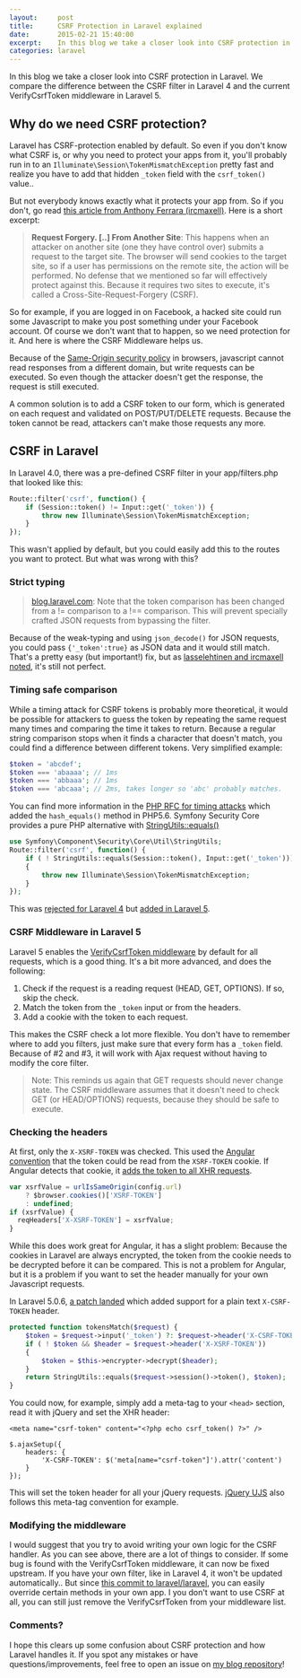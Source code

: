 ```yaml
---
layout:     post
title:      CSRF Protection in Laravel explained
date:       2015-02-21 15:40:00
excerpt:    In this blog we take a closer look into CSRF protection in Laravel. We compare the difference between the CSRF filter in Laravel 4 and the current VerifyCsrfToken middleware in Laravel 5.
categories: laravel
---
```


In this blog we take a closer look into CSRF protection in Laravel. We compare the difference between the CSRF filter in Laravel 4 and the current VerifyCsrfToken middleware in Laravel 5.

## Why do we need CSRF protection?

Laravel has CSRF-protection enabled by default. So even if you don't know what CSRF is, or why you need to protect your apps from it, you'll probably run in to an `Illuminate\Session\TokenMismatchException` pretty fast and realize you have to add that hidden `_token` field with the `csrf_token()` value..

But not everybody knows exactly what it protects your app from. So if you don't, go read [this article from Anthony Ferrara  (ircmaxell)](http://blog.ircmaxell.com/2013/02/preventing-csrf-attacks.html). Here is a short excerpt:

> __Request Forgery. [..] From Another Site__: This happens when an attacker on another site (one they have control over) submits a request to the target site. The browser will send cookies to the target site, so if a user has permissions on the remote site, the action will be performed. No defense that we mentioned so far will effectively protect against this. Because it requires two sites to execute, it's called a Cross-Site-Request-Forgery (CSRF).

So for example, if you are logged in on Facebook, a hacked site could run some Javascript to make you post something under your Facebook account. Of course we don't want that to happen, so we need protection for it. And here is where the CSRF Middleware helps us.

Because of the [Same-Origin security policy](https://developer.mozilla.org/en-US/docs/Web/Security/Same-origin_policy#Cross-origin_network_access) in browsers, javascript cannot read responses from a different domain, but write requests can be executed. So even though the attacker doesn't get the response, the request is still executed.

A common solution is to add a CSRF token to our form, which is generated on each request and validated on POST/PUT/DELETE requests. Because the token cannot be read, attackers can't make those requests any more.

## CSRF in Laravel

In Laravel 4.0, there was a pre-defined CSRF filter in your app/filters.php that looked like this:

```php
Route::filter('csrf', function() {
	if (Session::token() != Input::get('_token')) {
		throw new Illuminate\Session\TokenMismatchException;
	}
});
```

This wasn't applied by default, but you could easily add this to the routes you want to protect. But what was wrong with this? 

### Strict typing
> [blog.laravel.com](http://blog.laravel.com/csrf-vulnerability-in-laravel-4/): Note that the token comparison has been changed from a != comparison to a !== comparison. This will prevent specially crafted JSON requests from bypassing the filter.

Because of the weak-typing and using `json_decode()` for JSON requests, you could pass `{'_token':true}` as JSON data and it would still match. That's a pretty easy (but important!) fix, but as [lasselehtinen and ircmaxell noted](https://github.com/laravel/laravel/commit/ba0cf2a1c9280e99d39aad5d4d686d554941eea1), it's still not perfect.

### Timing safe comparison

While a timing attack for CSRF tokens is probably more theoretical, it would be possible for attackers to guess the token by repeating the same request many times and comparing the time it takes to return. Because a regular string comparison stops when it finds a character that doesn't match, you could find a difference between different tokens. Very simplified example:

```php
$token = 'abcdef';
$token === 'abaaaa'; // 1ms
$token === 'abbaaa'; // 1ms
$token === 'abcaaa'; // 2ms, takes longer so 'abc' probably matches.
```

You can find more information in the [PHP RFC for timing attacks](https://wiki.php.net/rfc/timing_attack) which added the `hash_equals()` method in PHP5.6. Symfony Security Core provides a pure PHP alternative with [StringUtils::equals()](https://github.com/symfony/security-core/blob/a2403347bc6f25a2b06c4ffc6977175371b2e302/Util/StringUtils.php#L28-L65)

```php
use Symfony\Component\Security\Core\Util\StringUtils;
Route::filter('csrf', function() {
	if ( ! StringUtils::equals(Session::token(), Input::get('_token')))
	{
		throw new Illuminate\Session\TokenMismatchException;
	}
});
```

This was [rejected for Laravel 4](https://github.com/laravel/laravel/pull/3126) but [added in Laravel 5](https://github.com/laravel/framework/pull/6385).

### CSRF Middleware in Laravel 5

Laravel 5 enables the [VerifyCsrfToken middleware](https://github.com/laravel/framework/blob/5.0/src/Illuminate/Foundation/Http/Middleware/VerifyCsrfToken.php) by default for all requests, which is a good thing. It's a bit more advanced, and does the following:

1. Check if the request is a reading request (HEAD, GET, OPTIONS). If so, skip the check.
2. Match the token from the `_token` input or from the headers.
3. Add a cookie with the token to each request.

This makes the CSRF check a lot more flexible. You don't have to remember where to add you filters, just make sure that every form has a `_token` field. Because of #2 and #3, it will work with Ajax request without having to modify the core filter.

> Note: This reminds us again that GET requests should never change state. The CSRF middleware assumes that it doesn't need to check GET (or HEAD/OPTIONS) requests, because they should be safe to execute.

### Checking the headers

At first, only the `X-XSRF-TOKEN` was checked. This used the [Angular convention](https://docs.angularjs.org/api/ng/service/$http#cross-site-request-forgery-xsrf-protection) that the token could be read from the `XSRF-TOKEN` cookie. If Angular detects that cookie, it [adds the token to all XHR requests](https://github.com/angular/angular.js/blob/5da1256fc2812d5b28fb0af0de81256054856369/src/ng/http.js#L1072).

```Javascript
var xsrfValue = urlIsSameOrigin(config.url)
    ? $browser.cookies()['XSRF-TOKEN']
    : undefined;
if (xsrfValue) {
  reqHeaders['X-XSRF-TOKEN'] = xsrfValue;
}
```

While this does work great for Angular, it has a slight problem: Because the cookies in Laravel are always encrypted, the token from the cookie needs to be decrypted before it can be compared. This is not a problem for Angular, but it is a problem if you want to set the header manually for your own Javascript requests.

In Laravel 5.0.6, [a patch landed](https://github.com/laravel/framework/pull/7528) which added support for a plain text `X-CSRF-TOKEN` header.

```php
protected function tokensMatch($request) {
    $token = $request->input('_token') ?: $request->header('X-CSRF-TOKEN');
    if ( ! $token && $header = $request->header('X-XSRF-TOKEN'))
    {
        $token = $this->encrypter->decrypt($header);
    }
    return StringUtils::equals($request->session()->token(), $token);
}
```

You could now, for example, simply add a meta-tag to your `<head>` section, read it with jQuery and set the XHR header:

```
<meta name="csrf-token" content="<?php echo csrf_token() ?>" />

$.ajaxSetup({
    headers: {
        'X-CSRF-TOKEN': $('meta[name="csrf-token"]').attr('content')
    }
});
```

This will set the token header for all your jQuery requests. [jQuery UJS](https://github.com/rails/jquery-ujs) also follows this meta-tag convention for example.

### Modifying the middleware

I would suggest that you try to avoid writing your own logic for the CSRF handler. As you can see above, there are a lot of things to consider. If some bug is found with the VerifyCsrfToken middleware, it can now be fixed upstream. If you have your own filter, like in Laravel 4, it won't be updated automatically.. But since [this commit to laravel/laravel](https://github.com/laravel/laravel/commit/c3e3d9dc4b8a4f6f52f1f89233f2a1d19011fc24), you can easily override certain methods in your own app.
I you don't want to use CSRF at all, you can still just remove the VerifyCsrfToken from your middleware list.

### Comments?

I hope this clears up some confusion about CSRF protection and how Laravel handles it. If you spot any mistakes or have questions/improvements, feel free to open an issue on [my blog repository](https://github.com/barryvdh/barryvdh.github.io)!
